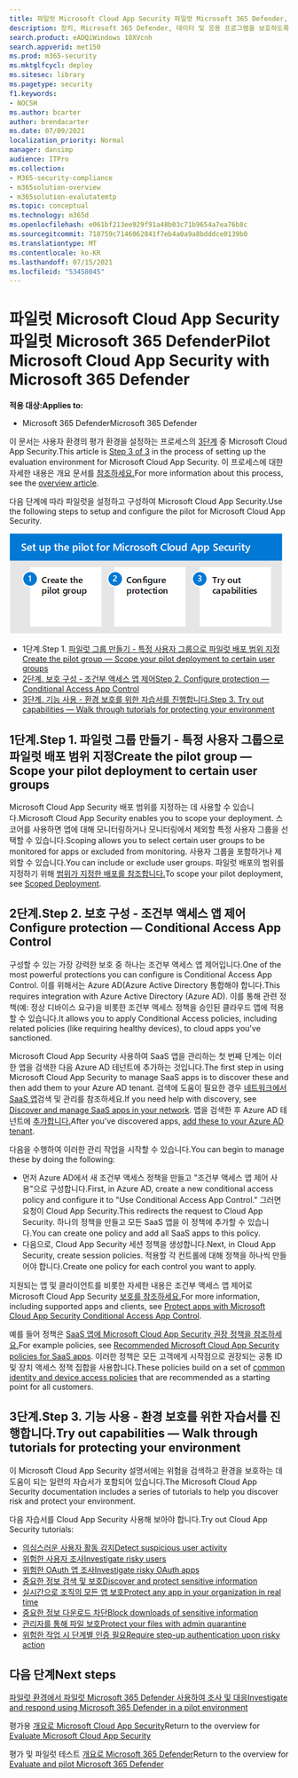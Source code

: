 ```yaml
---
title: 파일럿 Microsoft Cloud App Security 파일럿 Microsoft 365 Defender, 파일럿 그룹 만들기, 조건부 액세스 제어 구성, 기능 시험 실행, 파일럿 작업의 일부로 Microsoft 365 Defender
description: 장치, Microsoft 365 Defender, 데이터 및 응용 프로그램을 보호하도록 설계된 보안 솔루션을 테스트하고 경험할 수 있도록 테스트 테스트 랩 또는 파일럿 환경을 설정하세요.
search.product: eADQiWindows 10XVcnh
search.appverid: met150
ms.prod: m365-security
ms.mktglfcycl: deploy
ms.sitesec: library
ms.pagetype: security
f1.keywords:
- NOCSH
ms.author: bcarter
author: brendacarter
ms.date: 07/09/2021
localization_priority: Normal
manager: dansimp
audience: ITPro
ms.collection:
- M365-security-compliance
- m365solution-overview
- m365solution-evalutatemtp
ms.topic: conceptual
ms.technology: m365d
ms.openlocfilehash: e061bf213ee929f91a48b03c71b9654a7ea76b8c
ms.sourcegitcommit: 718759c7146062841f7eb4a0a9a8bdddce0139b0
ms.translationtype: MT
ms.contentlocale: ko-KR
ms.lasthandoff: 07/15/2021
ms.locfileid: "53458045"
---
```

# <a name="pilot-microsoft-cloud-app-security-with-microsoft-365-defender"></a><span data-ttu-id="6d1d4-103">파일럿 Microsoft Cloud App Security 파일럿 Microsoft 365 Defender</span><span class="sxs-lookup"><span data-stu-id="6d1d4-103">Pilot Microsoft Cloud App Security with Microsoft 365 Defender</span></span>


<span data-ttu-id="6d1d4-104">**적용 대상:**</span><span class="sxs-lookup"><span data-stu-id="6d1d4-104">**Applies to:**</span></span>
- <span data-ttu-id="6d1d4-105">Microsoft 365 Defender</span><span class="sxs-lookup"><span data-stu-id="6d1d4-105">Microsoft 365 Defender</span></span>

<span data-ttu-id="6d1d4-106">이 문서는 사용자 환경의 평가 환경을 설정하는 프로세스의 [3단계](eval-defender-mcas-overview.md) 중 Microsoft Cloud App Security.</span><span class="sxs-lookup"><span data-stu-id="6d1d4-106">This article is [Step 3 of 3](eval-defender-mcas-overview.md) in the process of setting up the evaluation environment for Microsoft Cloud App Security.</span></span> <span data-ttu-id="6d1d4-107">이 프로세스에 대한 자세한 내용은 개요 문서를 [참조하세요.](eval-defender-mcas-overview.md)</span><span class="sxs-lookup"><span data-stu-id="6d1d4-107">For more information about this process, see the [overview article](eval-defender-mcas-overview.md).</span></span>

<span data-ttu-id="6d1d4-108">다음 단계에 따라 파일럿을 설정하고 구성하여 Microsoft Cloud App Security.</span><span class="sxs-lookup"><span data-stu-id="6d1d4-108">Use the following steps to setup and configure the pilot for Microsoft Cloud App Security.</span></span>


![파일럿 Microsoft Cloud App Security](../../media/defender/m365-defender-mcas-pilot-steps.png)

- <span data-ttu-id="6d1d4-110">1단계.</span><span class="sxs-lookup"><span data-stu-id="6d1d4-110">Step 1.</span></span> [<span data-ttu-id="6d1d4-111">파일럿 그룹 만들기 - 특정 사용자 그룹으로 파일럿 배포 범위 지정</span><span class="sxs-lookup"><span data-stu-id="6d1d4-111">Create the pilot group — Scope your pilot deployment to certain user groups</span></span>](#step-1-create-the-pilot-group--scope-your-pilot-deployment-to-certain-user-groups)
- [<span data-ttu-id="6d1d4-112">2단계. 보호 구성 - 조건부 액세스 앱 제어</span><span class="sxs-lookup"><span data-stu-id="6d1d4-112">Step 2. Configure protection — Conditional Access App Control</span></span>](#step-2-configure-protection--conditional-access-app-control)
- [<span data-ttu-id="6d1d4-113">3단계. 기능 사용 - 환경 보호를 위한 자습서를 진행합니다.</span><span class="sxs-lookup"><span data-stu-id="6d1d4-113">Step 3. Try out capabilities — Walk through tutorials for protecting your environment</span></span>](#step-3-try-out-capabilities--walk-through-tutorials-for-protecting-your-environment) 


## <a name="step-1-create-the-pilot-group--scope-your-pilot-deployment-to-certain-user-groups"></a><span data-ttu-id="6d1d4-114">1단계.</span><span class="sxs-lookup"><span data-stu-id="6d1d4-114">Step 1.</span></span> <span data-ttu-id="6d1d4-115">파일럿 그룹 만들기 - 특정 사용자 그룹으로 파일럿 배포 범위 지정</span><span class="sxs-lookup"><span data-stu-id="6d1d4-115">Create the pilot group — Scope your pilot deployment to certain user groups</span></span>

<span data-ttu-id="6d1d4-116">Microsoft Cloud App Security 배포 범위를 지정하는 데 사용할 수 있습니다.</span><span class="sxs-lookup"><span data-stu-id="6d1d4-116">Microsoft Cloud App Security enables you to scope your deployment.</span></span> <span data-ttu-id="6d1d4-117">스코어를 사용하면 앱에 대해 모니터링하거나 모니터링에서 제외할 특정 사용자 그룹을 선택할 수 있습니다.</span><span class="sxs-lookup"><span data-stu-id="6d1d4-117">Scoping allows you to select certain user groups to be monitored for apps or excluded from monitoring.</span></span> <span data-ttu-id="6d1d4-118">사용자 그룹을 포함하거나 제외할 수 있습니다.</span><span class="sxs-lookup"><span data-stu-id="6d1d4-118">You can include or exclude user groups.</span></span> <span data-ttu-id="6d1d4-119">파일럿 배포의 범위를 지정하기 위해 [범위가 지정한 배포를 참조합니다.](/cloud-app-security/scoped-deployment)</span><span class="sxs-lookup"><span data-stu-id="6d1d4-119">To scope your pilot deployment, see [Scoped Deployment](/cloud-app-security/scoped-deployment).</span></span>


## <a name="step-2-configure-protection--conditional-access-app-control"></a><span data-ttu-id="6d1d4-120">2단계.</span><span class="sxs-lookup"><span data-stu-id="6d1d4-120">Step 2.</span></span> <span data-ttu-id="6d1d4-121">보호 구성 - 조건부 액세스 앱 제어</span><span class="sxs-lookup"><span data-stu-id="6d1d4-121">Configure protection — Conditional Access App Control</span></span>

<span data-ttu-id="6d1d4-122">구성할 수 있는 가장 강력한 보호 중 하나는 조건부 액세스 앱 제어입니다.</span><span class="sxs-lookup"><span data-stu-id="6d1d4-122">One of the most powerful protections you can configure is Conditional Access App Control.</span></span> <span data-ttu-id="6d1d4-123">이를 위해서는 Azure AD(Azure Active Directory 통합해야 합니다.</span><span class="sxs-lookup"><span data-stu-id="6d1d4-123">This requires integration with Azure Active Directory (Azure AD).</span></span> <span data-ttu-id="6d1d4-124">이를 통해 관련 정책(예: 정상 디바이스 요구)을 비롯한 조건부 액세스 정책을 승인된 클라우드 앱에 적용할 수 있습니다.</span><span class="sxs-lookup"><span data-stu-id="6d1d4-124">It allows you to apply Conditional Access policies, including related policies (like requiring healthy devices), to cloud apps you've sanctioned.</span></span> 

<span data-ttu-id="6d1d4-125">Microsoft Cloud App Security 사용하여 SaaS 앱을 관리하는 첫 번째 단계는 이러한 앱을 검색한 다음 Azure AD 테넌트에 추가하는 것입니다.</span><span class="sxs-lookup"><span data-stu-id="6d1d4-125">The first step in using Microsoft Cloud App Security to manage SaaS apps is to discover these and then add them to your Azure AD tenant.</span></span> <span data-ttu-id="6d1d4-126">검색에 도움이 필요한 경우 [네트워크에서 SaaS 앱](/cloud-app-security/tutorial-shadow-it)검색 및 관리를 참조하세요.</span><span class="sxs-lookup"><span data-stu-id="6d1d4-126">If you need help with discovery, see [Discover and manage SaaS apps in your network](/cloud-app-security/tutorial-shadow-it).</span></span> <span data-ttu-id="6d1d4-127">앱을 검색한 후 Azure AD 테넌트에 [추가합니다.](/azure/active-directory/manage-apps/add-application-portal)</span><span class="sxs-lookup"><span data-stu-id="6d1d4-127">After you've discovered apps, [add these to your Azure AD tenant](/azure/active-directory/manage-apps/add-application-portal).</span></span>

<span data-ttu-id="6d1d4-128">다음을 수행하여 이러한 관리 작업을 시작할 수 있습니다.</span><span class="sxs-lookup"><span data-stu-id="6d1d4-128">You can begin to manage these by doing the following:</span></span>

- <span data-ttu-id="6d1d4-129">먼저 Azure AD에서 새 조건부 액세스 정책을 만들고 "조건부 액세스 앱 제어 사용"으로 구성합니다.</span><span class="sxs-lookup"><span data-stu-id="6d1d4-129">First, in Azure AD, create a new conditional access policy and configure it to "Use Conditional Access App Control."</span></span> <span data-ttu-id="6d1d4-130">그러면 요청이 Cloud App Security.</span><span class="sxs-lookup"><span data-stu-id="6d1d4-130">This redirects the request to Cloud App Security.</span></span> <span data-ttu-id="6d1d4-131">하나의 정책을 만들고 모든 SaaS 앱을 이 정책에 추가할 수 있습니다.</span><span class="sxs-lookup"><span data-stu-id="6d1d4-131">You can create one policy and add all SaaS apps to this policy.</span></span>
- <span data-ttu-id="6d1d4-132">다음으로, Cloud App Security 세션 정책을 생성합니다.</span><span class="sxs-lookup"><span data-stu-id="6d1d4-132">Next, in Cloud App Security, create session policies.</span></span> <span data-ttu-id="6d1d4-133">적용할 각 컨트롤에 대해 정책을 하나씩 만들어야 합니다.</span><span class="sxs-lookup"><span data-stu-id="6d1d4-133">Create one policy for each control you want to apply.</span></span>

<span data-ttu-id="6d1d4-134">지원되는 앱 및 클라이언트를 비롯한 자세한 내용은 조건부 액세스 앱 제어로 Microsoft Cloud App Security [보호를 참조하세요.](/cloud-app-security/proxy-intro-aad)</span><span class="sxs-lookup"><span data-stu-id="6d1d4-134">For more information, including supported apps and clients, see [Protect apps with Microsoft Cloud App Security Conditional Access App Control](/cloud-app-security/proxy-intro-aad).</span></span> 

<span data-ttu-id="6d1d4-135">예를 들어 정책은 [SaaS 앱에 Microsoft Cloud App Security 권장 정책을 참조하세요.](../office-365-security/mcas-saas-access-policies.md)</span><span class="sxs-lookup"><span data-stu-id="6d1d4-135">For example policies, see [Recommended Microsoft Cloud App Security policies for SaaS apps](../office-365-security/mcas-saas-access-policies.md).</span></span> <span data-ttu-id="6d1d4-136">이러한 정책은 모든 [](../office-365-security/microsoft-365-policies-configurations.md) 고객에게 시작점으로 권장되는 공통 ID 및 장치 액세스 정책 집합을 사용합니다.</span><span class="sxs-lookup"><span data-stu-id="6d1d4-136">These policies build on a set of [common identity and device access policies](../office-365-security/microsoft-365-policies-configurations.md) that are recommended as a starting point for all customers.</span></span> 

## <a name="step-3-try-out-capabilities--walk-through-tutorials-for-protecting-your-environment"></a><span data-ttu-id="6d1d4-137">3단계.</span><span class="sxs-lookup"><span data-stu-id="6d1d4-137">Step 3.</span></span> <span data-ttu-id="6d1d4-138">기능 사용 - 환경 보호를 위한 자습서를 진행합니다.</span><span class="sxs-lookup"><span data-stu-id="6d1d4-138">Try out capabilities — Walk through tutorials for protecting your environment</span></span> 

<span data-ttu-id="6d1d4-139">이 Microsoft Cloud App Security 설명서에는 위험을 검색하고 환경을 보호하는 데 도움이 되는 일련의 자습서가 포함되어 있습니다.</span><span class="sxs-lookup"><span data-stu-id="6d1d4-139">The Microsoft Cloud App Security documentation includes a series of tutorials to help you discover risk and protect your environment.</span></span> 

<span data-ttu-id="6d1d4-140">다음 자습서를 Cloud App Security 사용해 보아야 합니다.</span><span class="sxs-lookup"><span data-stu-id="6d1d4-140">Try out Cloud App Security tutorials:</span></span>

- [<span data-ttu-id="6d1d4-141">의심스러운 사용자 활동 감지</span><span class="sxs-lookup"><span data-stu-id="6d1d4-141">Detect suspicious user activity</span></span>](/cloud-app-security/tutorial-suspicious-activity)
- [<span data-ttu-id="6d1d4-142">위험한 사용자 조사</span><span class="sxs-lookup"><span data-stu-id="6d1d4-142">Investigate risky users</span></span>](/cloud-app-security/tutorial-ueba)
- [<span data-ttu-id="6d1d4-143">위험한 OAuth 앱 조사</span><span class="sxs-lookup"><span data-stu-id="6d1d4-143">Investigate risky OAuth apps</span></span>](/cloud-app-security/investigate-risky-oauth)
- [<span data-ttu-id="6d1d4-144">중요한 정보 검색 및 보호</span><span class="sxs-lookup"><span data-stu-id="6d1d4-144">Discover and protect sensitive information</span></span>](/cloud-app-security/tutorial-dlp)
- [<span data-ttu-id="6d1d4-145">실시간으로 조직의 모든 앱 보호</span><span class="sxs-lookup"><span data-stu-id="6d1d4-145">Protect any app in your organization in real time</span></span>](/cloud-app-security/tutorial-proxy)
- [<span data-ttu-id="6d1d4-146">중요한 정보 다운로드 차단</span><span class="sxs-lookup"><span data-stu-id="6d1d4-146">Block downloads of sensitive information</span></span>](/cloud-app-security/use-case-proxy-block-session-aad)
- [<span data-ttu-id="6d1d4-147">관리자를 통해 파일 보호</span><span class="sxs-lookup"><span data-stu-id="6d1d4-147">Protect your files with admin quarantine</span></span>](/cloud-app-security/use-case-admin-quarantine)
- [<span data-ttu-id="6d1d4-148">위험한 작업 시 단계별 인증 필요</span><span class="sxs-lookup"><span data-stu-id="6d1d4-148">Require step-up authentication upon risky action</span></span>](/cloud-app-security/tutorial-step-up-authentication)

## <a name="next-steps"></a><span data-ttu-id="6d1d4-149">다음 단계</span><span class="sxs-lookup"><span data-stu-id="6d1d4-149">Next steps</span></span>

[<span data-ttu-id="6d1d4-150">파일럿 환경에서 파일럿 Microsoft 365 Defender 사용하여 조사 및 대응</span><span class="sxs-lookup"><span data-stu-id="6d1d4-150">Investigate and respond using Microsoft 365 Defender in a pilot environment</span></span>](eval-defender-investigate-respond.md)

<span data-ttu-id="6d1d4-151">평가용 [개요로 Microsoft Cloud App Security](eval-defender-mcas-overview.md)</span><span class="sxs-lookup"><span data-stu-id="6d1d4-151">Return to the overview for [Evaluate Microsoft Cloud App Security](eval-defender-mcas-overview.md)</span></span>

<span data-ttu-id="6d1d4-152">평가 및 파일럿 테스트 [개요로 Microsoft 365 Defender](eval-overview.md)</span><span class="sxs-lookup"><span data-stu-id="6d1d4-152">Return to the overview for [Evaluate and pilot Microsoft 365 Defender](eval-overview.md)</span></span>